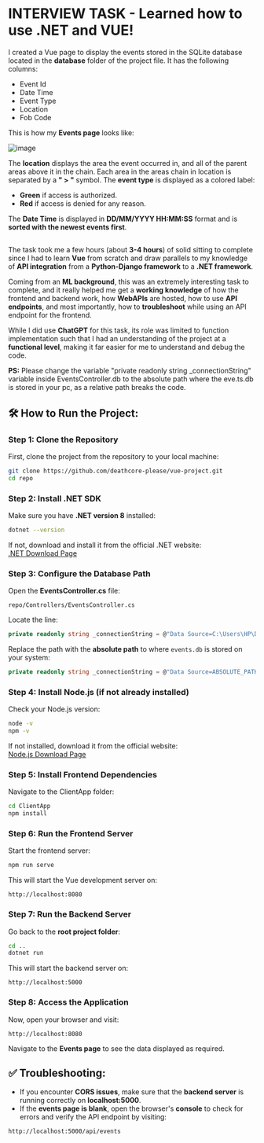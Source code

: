 # INTERVIEW TASK - Learned how to use .NET and VUE!

I created a Vue page to display the events stored in the SQLite database located in the **database** folder of the project file. It has the following columns:

- Event Id
- Date Time
- Event Type
- Location
- Fob Code

This is how my **Events page** looks like:

![image](https://github.com/user-attachments/assets/2d0ef6a1-b3d1-40a5-882b-b6a3427caa7a)

The **location** displays the area the event occurred in, and all of the parent areas above it in the chain. Each area in the areas chain in location is separated by a **" > "** symbol. The **event type** is displayed as a colored label:
- **Green** if access is authorized.
- **Red** if access is denied for any reason.

The **Date Time** is displayed in **DD/MM/YYYY HH:MM:SS** format and is **sorted with the newest events first**.

## 
The task took me a few hours (about **3-4 hours**) of solid sitting to complete since I had to learn **Vue** from scratch and draw parallels to my knowledge of **API integration** from a **Python-Django framework** to a **.NET framework**. 

Coming from an **ML background**, this was an extremely interesting task to complete, and it really helped me get a **working knowledge** of how the frontend and backend work, how **WebAPIs** are hosted, how to use **API endpoints**, and most importantly, how to **troubleshoot** while using an API endpoint for the frontend.

While I did use **ChatGPT** for this task, its role was limited to function implementation such that I had an understanding of the project at a **functional level**, making it far easier for me to understand and debug the code.

**PS:** Please change the variable "private readonly string _connectionString" variable inside EventsController.db to the absolute path where the eve.ts.db is stored in your pc, as a relative path breaks the code.

## 🛠️ How to Run the Project:

### Step 1: Clone the Repository
First, clone the project from the repository to your local machine:
```bash
git clone https://github.com/deathcore-please/vue-project.git
cd repo
```

### Step 2: Install .NET SDK
Make sure you have **.NET version 8** installed:
```bash
dotnet --version
```
If not, download and install it from the official .NET website:  
[.NET Download Page](https://dotnet.microsoft.com/download)

### Step 3: Configure the Database Path
Open the **EventsController.cs** file:
```
repo/Controllers/EventsController.cs
```
Locate the line:
```csharp
private readonly string _connectionString = @"Data Source=C:\Users\HP\Desktop\Everything Else\Python Projects\vue-project\repo\Database\events.db";
```
Replace the path with the **absolute path** to where `events.db` is stored on your system:
```csharp
private readonly string _connectionString = @"Data Source=ABSOLUTE_PATH_TO_EVENTS.DB";
```

### Step 4: Install Node.js (if not already installed)
Check your Node.js version:
```bash
node -v
npm -v
```
If not installed, download it from the official website:  
[Node.js Download Page](https://nodejs.org/)

### Step 5: Install Frontend Dependencies
Navigate to the ClientApp folder:
```bash
cd ClientApp
npm install
```

### Step 6: Run the Frontend Server
Start the frontend server:
```bash
npm run serve
```
This will start the Vue development server on:
```
http://localhost:8080
```

### Step 7: Run the Backend Server
Go back to the **root project folder**:
```bash
cd ..
dotnet run
```
This will start the backend server on:
```
http://localhost:5000
```

### Step 8: Access the Application
Now, open your browser and visit:
```
http://localhost:8080
```
Navigate to the **Events page** to see the data displayed as required.

## ✅ Troubleshooting:
- If you encounter **CORS issues**, make sure that the **backend server** is running correctly on **localhost:5000**.
- If the **events page is blank**, open the browser's **console** to check for errors and verify the API endpoint by visiting:
```
http://localhost:5000/api/events
```
